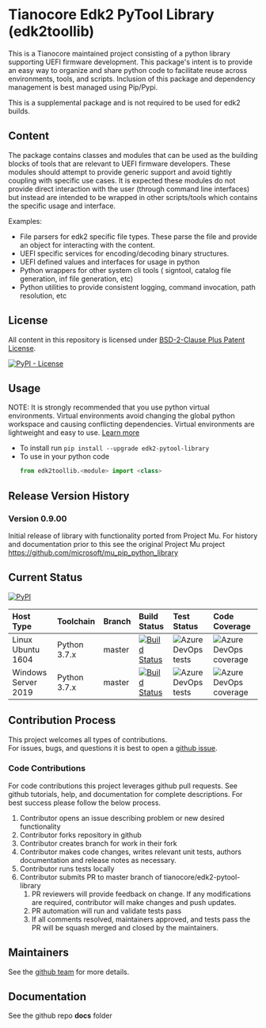 # Tianocore Edk2 PyTool Library (edk2toollib)

This is a Tianocore maintained project consisting of a python library supporting UEFI firmware development.  This package's intent is to provide an easy way to organize and share python code to facilitate reuse across environments, tools, and scripts.  Inclusion of this package and dependency management is best managed using Pip/Pypi.

This is a supplemental package and is not required to be used for edk2 builds.  

## Content

The package contains classes and modules that can be used as the building blocks of tools that are relevant to UEFI firmware developers.  These modules should attempt to provide generic support and avoid tightly coupling with specific use cases.  It is expected these modules do not provide direct interaction with the user (through command line interfaces) but instead are intended to be wrapped in other scripts/tools which contains the specific usage and interface.

Examples:

* File parsers for edk2 specific file types.  These parse the file and provide an object for interacting with the content.  
* UEFI specific services for encoding/decoding binary structures.
* UEFI defined values and interfaces for usage in python  
* Python wrappers for other system cli tools ( signtool, catalog file generation, inf file generation, etc)
* Python utilities to provide consistent logging, command invocation, path resolution, etc

## License

All content in this repository is licensed under [BSD-2-Clause Plus Patent License](license.txt).

[![PyPI - License](https://img.shields.io/pypi/l/edk2_pytool_library.svg)](https://pypi.org/project/edk2-pytool-library/)

## Usage

NOTE: It is strongly recommended that you use python virtual environments.  Virtual environments avoid changing the global python workspace and causing conflicting dependencies.  Virtual environments are lightweight and easy to use.  [Learn more](https://docs.python.org/3/library/venv.html)

* To install run `pip install --upgrade edk2-pytool-library`
* To use in your python code
    ```python
    from edk2toollib.<module> import <class>
    ```

## Release Version History

### Version 0.9.00

Initial release of library with functionality ported from Project Mu.
For history and documentation prior to this see the original Project Mu project
https://github.com/microsoft/mu_pip_python_library

## Current Status

[![PyPI](https://img.shields.io/pypi/v/edk2_pytool_library.svg)](https://pypi.org/project/edk2-pytool-library/)

| Host Type | Toolchain | Branch | Build Status | Test Status | Code Coverage |
| :-------- | :-------- | :---- | :----- | :---- | :--- |
| Linux Ubuntu 1604 | Python 3.7.x | master | [![Build Status](https://dev.azure.com/tianocore/edk2-pytools-library/_apis/build/status/edk2-pytool-library%20-%20PR%20Gate%20-%20Linux)](https://dev.azure.com/tianocore/edk2-pytools-library/_build/latest?definitionId=1) | ![Azure DevOps tests](https://img.shields.io/azure-devops/tests/tianocore/edk2-pytools-library/1.svg) | ![Azure DevOps coverage](https://img.shields.io/azure-devops/coverage/tianocore/edk2-pytools-library/1.svg) |
| Windows Server 2019 | Python 3.7.x | master | [![Build Status](https://dev.azure.com/tianocore/edk2-pytools-library/_apis/build/status/Edk2-PyTool-Library%20PR%20build%20-%20Win%20-%20VS2019)](https://dev.azure.com/tianocore/edk2-pytools-library/_build/latest?definitionId=2) | ![Azure DevOps tests](https://img.shields.io/azure-devops/tests/tianocore/edk2-pytools-library/2.svg)| ![Azure DevOps coverage](https://img.shields.io/azure-devops/coverage/tianocore/edk2-pytools-library/2.svg) |



## Contribution Process

This project welcomes all types of contributions.  
For issues, bugs, and questions it is best to open a [github issue](https://github.com/tianocore/edk2-pytool-library/issues).

### Code Contributions

For code contributions this project leverages github pull requests.  See github tutorials, help, and documentation for complete descriptions.
For best success please follow the below process.

1. Contributor opens an issue describing problem or new desired functionality
2. Contributor forks repository in github
3. Contributor creates branch for work in their fork
4. Contributor makes code changes, writes relevant unit tests, authors documentation and release notes as necessary.
5. Contributor runs tests locally
6. Contributor submits PR to master branch of tianocore/edk2-pytool-library
    1. PR reviewers will provide feedback on change.  If any modifications are required, contributor will make changes and push updates.
    2. PR automation will run and validate tests pass
    3. If all comments resolved, maintainers approved, and tests pass the PR will be squash merged and closed by the maintainers.  

## Maintainers

See the [github team](https://github.com/orgs/tianocore/teams/edk-ii-tool-maintainers) for more details.

## Documentation

See the github repo __docs__ folder
